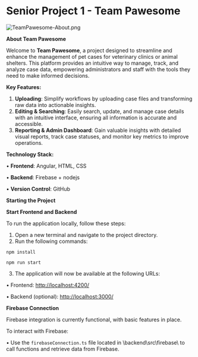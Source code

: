 # **Senior Project 1 - Team Pawesome**

![TeamPawesome-About.png](https://res.craft.do/user/full/23a03a79-af5e-1af9-b4ff-27170389b6b1/doc/B195940E-0436-4CAA-84EF-1CA55B969F0A/74F89A58-3F93-41F9-9116-C147A24C4A30_2/SxLe5r844odZ07EUILRxUJbqrMwLxuyLW0htygRFDPEz/TeamPawesome-About.png)

**About Team Pawesome**

Welcome to **Team Pawesome**, a project designed to streamline and enhance the management of pet cases for veterinary clinics or animal shelters. This platform provides an intuitive way to manage, track, and analyze case data, empowering administrators and staff with the tools they need to make informed decisions.

**Key Features:**

1. **Uploading**: Simplify workflows by uploading case files and transforming raw data into actionable insights.
2. **Editing & Searching**: Easily search, update, and manage case details with an intuitive interface, ensuring all information is accurate and accessible.
3. **Reporting & Admin Dashboard**: Gain valuable insights with detailed visual reports, track case statuses, and monitor key metrics to improve operations.

**Technology Stack:**

• **Frontend**: Angular, HTML, CSS

• **Backend**: Firebase + nodejs

• **Version Control**: GitHub

**Starting the Project**

**Start Frontend and Backend**

To run the application locally, follow these steps:

1. Open a new terminal and navigate to the project directory.
2. Run the following commands:

`npm install`

`npm run start`

3. The application will now be available at the following URLs:

• Frontend: [http://localhost:4200/](http://localhost:4200/)

• Backend (optional): [http://localhost:3000/](http://localhost:3000/)

**Firebase Connection**

Firebase integration is currently functional, with basic features in place.

To interact with Firebase:

• Use the `firebaseConnection.ts` file located in \backend\src\firebase\ to call functions and retrieve data from Firebase.

